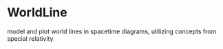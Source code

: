 # WorldLine
model and plot world lines in spacetime diagrams, utilizing concepts from special relativity
